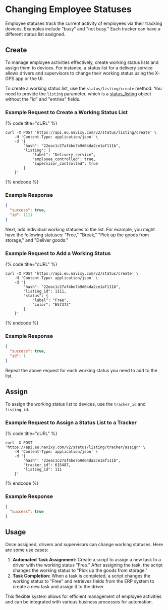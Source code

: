 # Changing Employee Statuses

Employee statuses track the current activity of employees via their tracking devices. Examples include "busy" and "not busy." Each tracker can have a different status list assigned.

## Create

To manage employee activities effectively, create working status lists and assign them to devices. For instance, a status list for a delivery service allows drivers and supervisors to change their working status using the X-GPS app or the UI.

To create a working status list, use the `status/listing/create` method. You need to provide the `listing` parameter, which is a [status\_listing](../../resources/tracking/status/listing/index.md#status-listing-object-structure) object without the "id" and "entries" fields.

### Example Request to Create a Working Status List

{% code title="cURL" %}
```shell
curl -X POST 'https://api.eu.navixy.com/v2/status/listing/create' \
    -H 'Content-Type: application/json' \
    -d '{
        "hash": "22eac1c27af4be7b9d04da2ce1af111b",
        "listing": {
            "label": "Delivery_service",
            "employee_controlled": true,
            "supervisor_controlled": true
        }
    }'
```
{% endcode %}

### Example Response

```json
{
  "success": true,
  "id": 1111
}
```

Next, add individual working statuses to the list. For example, you might have the following statuses: "Free," "Break," "Pick up the goods from storage," and "Deliver goods."

### Example Request to Add a Working Status

{% code title="cURL" %}
```shell
curl -X POST 'https://api.eu.navixy.com/v2/status/create' \
    -H 'Content-Type: application/json' \
    -d '{
        "hash": "22eac1c27af4be7b9d04da2ce1af111b",
        "listing_id": 1111,
        "status": {
            "label": "Free",
            "color": "E57373"
        }
    }'
```
{% endcode %}

### Example Response

```json
{
  "success": true,
  "id": 1
}
```

Repeat the above request for each working status you need to add to the list.

## Assign

To assign the working status list to devices, use the `tracker_id` and `listing_id`.

### Example Request to Assign a Status List to a Tracker

{% code title="cURL" %}
```shell
curl -X POST 'https://api.eu.navixy.com/v2/status/listing/tracker/assign' \
    -H 'Content-Type: application/json' \
    -d '{
        "hash": "22eac1c27af4be7b9d04da2ce1af111b",
        "tracker_id": 615487,
        "listing_id": 111
    }'
```
{% endcode %}

### Example Response

```json
{
  "success": true
}
```

## Usage

Once assigned, drivers and supervisors can change working statuses. Here are some use cases:

1. **Automated Task Assignment:** Create a script to assign a new task to a driver with the working status "Free." After assigning the task, the script changes the working status to "Pick up the goods from storage."
2. **Task Completion:** When a task is completed, a script changes the working status to "Free" and retrieves fields from the ERP system to create a new task and assign it to the driver.

This flexible system allows for efficient management of employee activities and can be integrated with various business processes for automation.
